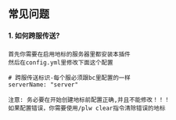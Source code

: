 ## 常见问题

#### 1. 如何跨服传送?

```
首先你需要在启用地标的服务器里都安装本插件
然后在config.yml里修改下面这个配置

# 跨服传送标识-每个服必须跟bc里配置的一样
serverName: "server"

注意: 务必要在开始创建地标前配置正确,并且不能修改！！！
如果配置错误，你需要使用/plw clear指令清除错误的地标

```
